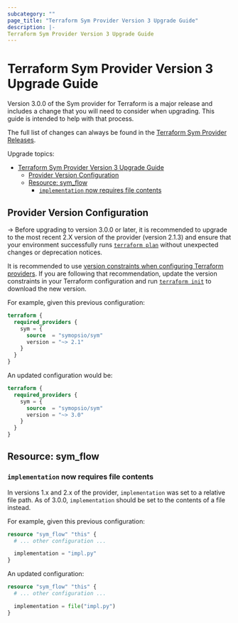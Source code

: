 ```yaml
---
subcategory: ""
page_title: "Terraform Sym Provider Version 3 Upgrade Guide"
description: |-
Terraform Sym Provider Version 3 Upgrade Guide
---
```


# Terraform Sym Provider Version 3 Upgrade Guide

Version 3.0.0 of the Sym provider for Terraform is a major release and includes a change that you will need to consider when upgrading. This guide is intended to help with that process.

The full list of changes can always be found in the [Terraform Sym Provider Releases](https://github.com/symopsio/terraform-provider-sym/releases).

Upgrade topics:

<!-- TOC depthFrom:2 depthTo:2 -->

- [Terraform Sym Provider Version 3 Upgrade Guide](#terraform-sym-provider-version-3-upgrade-guide)
    - [Provider Version Configuration](#provider-version-configuration)
    - [Resource: sym_flow](#resource-sym_flow)
        - [`implementation` now requires file contents](#implementation-now-requires-file-contents)

<!-- /TOC -->

## Provider Version Configuration

-> Before upgrading to version 3.0.0 or later, it is recommended to upgrade to the most recent 2.X version of the provider (version 2.1.3) and ensure that your environment successfully runs [`terraform plan`](https://www.terraform.io/docs/commands/plan.html) without unexpected changes or deprecation notices.

It is recommended to use [version constraints when configuring Terraform providers](https://www.terraform.io/docs/configuration/providers.html#provider-versions). If you are following that recommendation, update the version constraints in your Terraform configuration and run [`terraform init`](https://www.terraform.io/docs/commands/init.html) to download the new version.

For example, given this previous configuration:

```terraform
terraform {
  required_providers {
    sym = {
      source  = "symopsio/sym"
      version = "~> 2.1"
    }
  }
}
```

An updated configuration would be:

```terraform
terraform {
  required_providers {
    sym = {
      source  = "symopsio/sym"
      version = "~> 3.0"
    }
  }
}
```

## Resource: sym_flow

### `implementation` now requires file contents

In versions 1.x and 2.x of the provider, `implementation` was set to a relative file path. As of 3.0.0, `implementation` should be set to the contents of a file instead.

For example, given this previous configuration:

```terraform
resource "sym_flow" "this" {
  # ... other configuration ...

  implementation = "impl.py"
}
```

An updated configuration:

```terraform
resource "sym_flow" "this" {
  # ... other configuration ...

  implementation = file("impl.py")
}
```

